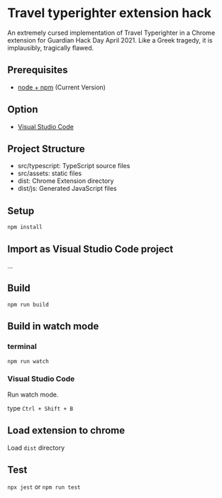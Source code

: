 # Travel typerighter extension hack

An extremely cursed implementation of Travel Typerighter in a Chrome extension for Guardian Hack Day April 2021. Like a Greek tragedy, it is implausibly, tragically flawed.

## Prerequisites

* [node + npm](https://nodejs.org/) (Current Version)

## Option

* [Visual Studio Code](https://code.visualstudio.com/)

## Project Structure

* src/typescript: TypeScript source files
* src/assets: static files
* dist: Chrome Extension directory
* dist/js: Generated JavaScript files

## Setup

```
npm install
```

## Import as Visual Studio Code project

...

## Build

```
npm run build
```

## Build in watch mode

### terminal

```
npm run watch
```

### Visual Studio Code

Run watch mode.

type `Ctrl + Shift + B`

## Load extension to chrome

Load `dist` directory

## Test
`npx jest` or `npm run test`
